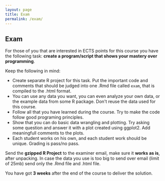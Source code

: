 ```yaml
---
layout: page
title: Exam
permalink: /exam/
---
```


## Exam

For those of you that are interested in ECTS points for this course you have the following task:
**create a program/script that shows your mastery over programming**.

Keep the following in mind:

* Create separate R project for this task. Put the important code and comments that should be judged into one .Rmd file called `exam`, that is compiled to the .html format.
* You can use any data you want, you can even analyze your own data, or the example data from some R package. Don't reuse the data used for this course.
* Follow all that you have learned during the course. Try to make the code follow good programing principles.
* Show that you can do basic data wrangling and plotting. Try asking some question and answer it with a plot created using ggplot2. Add meaningfull comments to the plots.
* Each student works on his own, and each student work should be unique. Grading is pass/no pass.

Send the **gzipped R Project** to the examiner email, make sure it **works as is**, after unpacking. In case the data you use is too big to send over email (limit of 25mb) send only the .Rmd file and .html file.

You have got **3 weeks** after the end of the course to deliver the solution.
